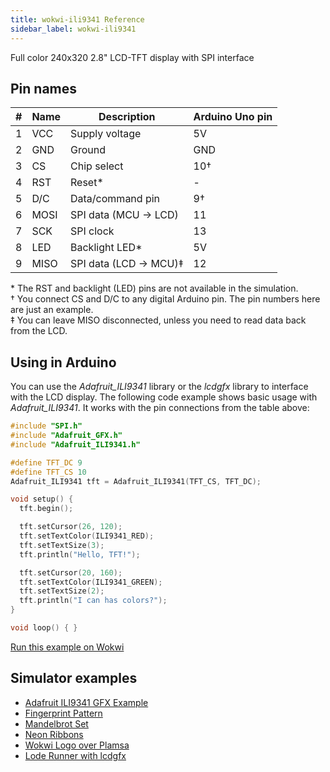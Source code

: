 ```yaml
---
title: wokwi-ili9341 Reference
sidebar_label: wokwi-ili9341
---
```


Full color 240x320 2.8" LCD-TFT display with SPI interface

<wokwi-ili9341 />

## Pin names

| #   | Name | Description           | Arduino Uno pin |
| --- | ---- | --------------------- | --------------- |
| 1   | VCC  | Supply voltage        | 5V              |
| 2   | GND  | Ground                | GND             |
| 3   | CS   | Chip select           | 10†             |
| 4   | RST  | Reset\*               | -               |
| 5   | D/C  | Data/command pin      | 9†              |
| 6   | MOSI | SPI data (MCU → LCD)  | 11              |
| 7   | SCK  | SPI clock             | 13              |
| 8   | LED  | Backlight LED\*       | 5V              |
| 9   | MISO | SPI data (LCD → MCU)‡ | 12              |

\* The RST and backlight (LED) pins are not available in the simulation.  
† You connect CS and D/C to any digital Arduino pin. The pin numbers here are just an example.  
‡ You can leave MISO disconnected, unless you need to read data back from the LCD.

## Using in Arduino

You can use the _Adafruit_ILI9341_ library or the _lcdgfx_ library to interface with the LCD display. The following code example shows basic usage with _Adafruit_ILI9341_. It works with the pin connections from the table above:

```cpp
#include "SPI.h"
#include "Adafruit_GFX.h"
#include "Adafruit_ILI9341.h"

#define TFT_DC 9
#define TFT_CS 10
Adafruit_ILI9341 tft = Adafruit_ILI9341(TFT_CS, TFT_DC);

void setup() {
  tft.begin();

  tft.setCursor(26, 120);
  tft.setTextColor(ILI9341_RED);
  tft.setTextSize(3);
  tft.println("Hello, TFT!");

  tft.setCursor(20, 160);
  tft.setTextColor(ILI9341_GREEN);
  tft.setTextSize(2);
  tft.println("I can has colors?");
}

void loop() { }
```

[Run this example on Wokwi](https://wokwi.com/projects/308024602434470466)

## Simulator examples

- [Adafruit ILI9341 GFX Example](https://wokwi.com/projects/307567201804616256)
- [Fingerprint Pattern](https://wokwi.com/projects/307567963154678338)
- [Mandelbrot Set](https://wokwi.com/projects/307567275170333248)
- [Neon Ribbons](https://wokwi.com/projects/307577144545903170)
- [Wokwi Logo over Plamsa](https://wokwi.com/projects/307664460274729536)
- [Lode Runner with lcdgfx](https://wokwi.com/projects/308022099088245312)
